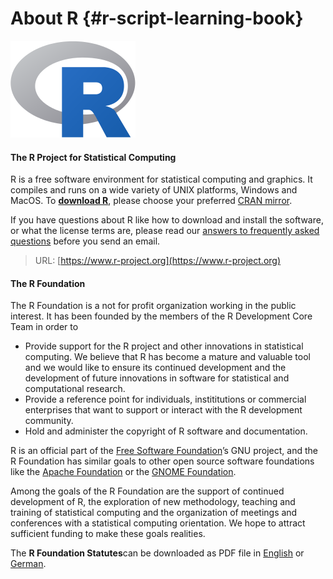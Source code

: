 # About R {#r-script-learning-book}

![](/assets/R-logo.png)

#### **The R Project for Statistical Computing**

R is a free software environment for statistical computing and graphics. It compiles and runs on a wide variety of UNIX platforms, Windows and MacOS. To [**download R**](http://cran.r-project.org/mirrors.html), please choose your preferred [CRAN mirror](http://cran.r-project.org/mirrors.html).

If you have questions about R like how to download and install the software, or what the license terms are, please read our [answers to frequently asked questions](http://cran.r-project.org/faqs.html) before you send an email.

> URL: [https://www.r-project.org](https://www.r-project.org)

#### The R Foundation

The R Foundation is a not for profit organization working in the public interest. It has been founded by the members of the R Development Core Team in order to

* Provide support for the R project and other innovations in statistical computing. We believe that R has become a mature and valuable tool and we would like to ensure its continued development and the development of future innovations in software for statistical and computational research.
* Provide a reference point for individuals, instititutions or commercial enterprises that want to support or interact with the R development community.
* Hold and administer the copyright of R software and documentation.

R is an official part of the [Free Software Foundation](http://www.fsf.org/)’s GNU project, and the R Foundation has similar goals to other open source software foundations like the [Apache Foundation](http://www.apache.org/foundation) or the [GNOME Foundation](http://foundation.gnome.org/).

Among the goals of the R Foundation are the support of continued development of R, the exploration of new methodology, teaching and training of statistical computing and the organization of meetings and conferences with a statistical computing orientation. We hope to attract sufficient funding to make these goals realities.

The **R Foundation Statutes**can be downloaded as PDF file in [English](https://www.r-project.org/foundation/Rfoundation-statutes.pdf) or [German](https://www.r-project.org/foundation/Rfoundation-statutes-at.pdf).

